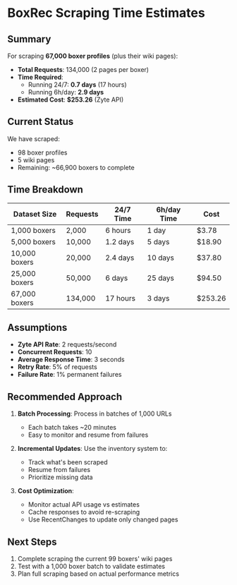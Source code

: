 # BoxRec Scraping Time Estimates

## Summary

For scraping **67,000 boxer profiles** (plus their wiki pages):

- **Total Requests**: 134,000 (2 pages per boxer)
- **Time Required**: 
  - Running 24/7: **0.7 days** (17 hours)
  - Running 6h/day: **2.9 days**
- **Estimated Cost**: **$253.26** (Zyte API)

## Current Status

We have scraped:
- 98 boxer profiles
- 5 wiki pages
- Remaining: ~66,900 boxers to complete

## Time Breakdown

| Dataset Size | Requests | 24/7 Time | 6h/day Time | Cost |
|-------------|----------|-----------|-------------|------|
| 1,000 boxers | 2,000 | 6 hours | 1 day | $3.78 |
| 5,000 boxers | 10,000 | 1.2 days | 5 days | $18.90 |
| 10,000 boxers | 20,000 | 2.4 days | 10 days | $37.80 |
| 25,000 boxers | 50,000 | 6 days | 25 days | $94.50 |
| 67,000 boxers | 134,000 | 17 hours | 3 days | $253.26 |

## Assumptions

- **Zyte API Rate**: 2 requests/second
- **Concurrent Requests**: 10
- **Average Response Time**: 3 seconds
- **Retry Rate**: 5% of requests
- **Failure Rate**: 1% permanent failures

## Recommended Approach

1. **Batch Processing**: Process in batches of 1,000 URLs
   - Each batch takes ~20 minutes
   - Easy to monitor and resume from failures

2. **Incremental Updates**: Use the inventory system to:
   - Track what's been scraped
   - Resume from failures
   - Prioritize missing data

3. **Cost Optimization**:
   - Monitor actual API usage vs estimates
   - Cache responses to avoid re-scraping
   - Use RecentChanges to update only changed pages

## Next Steps

1. Complete scraping the current 99 boxers' wiki pages
2. Test with a 1,000 boxer batch to validate estimates
3. Plan full scraping based on actual performance metrics